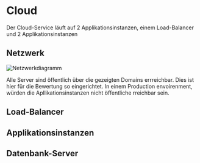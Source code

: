 # Cloud

Der Cloud-Service läuft auf 2 Applikationsinstanzen, einem Load-Balancer und 2 Applikationsinstanzen

## Netzwerk

<img src="https://github.com/SayHeyD/M242/raw/main/Cloud/Network.png" alt="Netzwerkdiagramm">

Alle Server sind öffentlich über die gezeigten Domains errreichbar. Dies ist hier für die Bewertung so eingerichtet. In einem Production envoirenment, würden die Apllikationsinstanzen nicht öffentliche rreichbar sein.

## Load-Balancer

## Applikationsinstanzen

## Datenbank-Server
